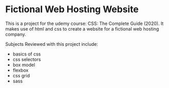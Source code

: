 # Fictional Web Hosting Website

This is a project for the udemy course: CSS: The Complete Guide (2020). It makes use of html and css to create a website for a fictional web hosting company.

Subjects Reviewed with this project include:

- basics of css
- css selectors
- box model
- flexbox
- css grid
- sass
